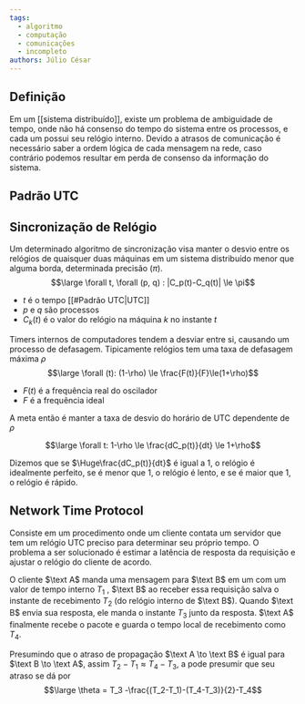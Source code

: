```yaml
---
tags:
  - algoritmo
  - computação
  - comunicações
  - incompleto
authors: Júlio César
---
```

## Definição

Em um [[sistema distribuído]], existe um problema de ambiguidade de tempo, onde não há consenso do tempo do sistema entre os processos, e cada um possui seu relógio interno. Devido a atrasos de comunicação é necessário saber a ordem lógica de cada mensagem na rede, caso contrário podemos resultar em perda de consenso da informação do sistema.

## Padrão UTC


## Sincronização de Relógio

Um determinado algoritmo de sincronização visa manter o desvio entre os relógios de quaisquer duas máquinas em um sistema distribuído menor que alguma borda, determinada precisão ($\pi$).
$$\large \forall t, \forall (p, q) : |C_p(t)-C_q(t)| \le \pi$$
- $t$ é o tempo [[#Padrão UTC|UTC]]
- $p$ e $q$ são processos
- $C_k(t)$ é o valor do relógio na máquina $k$ no instante $t$

Timers internos de computadores tendem a desviar entre si, causando um processo de defasagem. Tipicamente relógios tem uma taxa de defasagem máxima $\rho$
$$\large \forall (t): (1-\rho) \le \frac{F(t)}{F}\le(1+\rho)$$
- $F(t)$ é a frequência real do oscilador
- $F$ é a frequência ideal

A meta então é manter a taxa de desvio do horário de UTC dependente de $\rho$

$$\large \forall t: 1-\rho \le \frac{dC_p(t)}{dt} \le 1+\rho$$

Dizemos que se $\Huge\frac{dC_p(t)}{dt}$ é igual a 1, o relógio é idealmente perfeito, se é menor que 1, o relógio é lento, e se é maior que 1, o relógio é rápido.

## Network Time Protocol

Consiste em um procedimento onde um cliente contata um servidor que tem um relógio UTC preciso para determinar seu próprio tempo. O problema a ser solucionado é estimar a latência de resposta da requisição e ajustar o relógio do cliente de acordo.

O cliente $\text A$ manda uma mensagem para $\text B$ em um com um valor de tempo interno $T_1$ , $\text B$ ao receber essa requisição salva o instante de recebimento $T_2$ (do relógio interno de $\text B$). Quando $\text B$ envia sua resposta, ele manda o instante $T_3$ junto da resposta. $\text A$ finalmente recebe o pacote e guarda o tempo local de recebimento como $T_4$.

Presumindo que o atraso de propagação $\text A \to \text B$ é igual para $\text B \to \text A$, assim $T_{2} - T_{1} \approx T_{4} - T_{3}$, a pode presumir que seu atraso se dá por
$$\large \theta = T_3 -\frac{(T_2-T_1)-(T_4-T_3)}{2}-T_4$$
